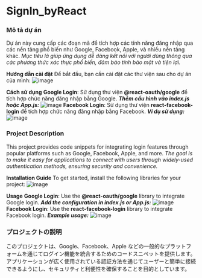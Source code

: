 ﻿# SignIn_byReact

### Mô tả dự án

Dự án này cung cấp các đoạn mã để tích hợp các tính năng đăng nhập qua các nền tảng phổ biến như Google, Facebook, Apple, và nhiều nền tảng khác.
*Mục tiêu là giúp ứng dụng dễ dàng kết nối với người dùng thông qua các phương thức xác thực phổ biến, đảm bảo tính bảo mật và tiện lợi.*

**Hướng dẫn cài đặt**
Để bắt đầu, bạn cần cài đặt các thư viện sau cho dự án của mình:
![image](https://github.com/user-attachments/assets/1db960c7-b5c9-446f-a16f-fd37b31231ac)

**Cách sử dụng**
**Google Login**: Sử dụng thư viện **@react-oauth/google** để tích hợp chức năng đăng nhập bằng Google.
***Thêm cấu hình vào index.js hoặc App.js:***
![image](https://github.com/user-attachments/assets/3903586c-8b48-4ade-9409-4ed5c7e794b1)
**Facebook Login**: Sử dụng thư viện **react-facebook-login** để tích hợp chức năng đăng nhập bằng Facebook.
***Ví dụ sử dụng:***
![image](https://github.com/user-attachments/assets/3c122c1b-fae5-4fd8-8ac2-d6be842b437a)


### Project Description

This project provides code snippets for integrating login features through popular platforms such as Google, Facebook, Apple, and more.
*The goal is to make it easy for applications to connect with users through widely-used authentication methods, ensuring security and convenience.*

**Installation Guide**
To get started, install the following libraries for your project:
![image](https://github.com/user-attachments/assets/1db960c7-b5c9-446f-a16f-fd37b31231ac)

**Usage**
**Google Login**: Use the **@react-oauth/google** library to integrate Google login.
***Add the configuration in index.js or App.js:***
![image](https://github.com/user-attachments/assets/3903586c-8b48-4ade-9409-4ed5c7e794b1)
**Facebook Login**: Use the **react-facebook-login** library to integrate Facebook login.
***Example usage:***
![image](https://github.com/user-attachments/assets/3c122c1b-fae5-4fd8-8ac2-d6be842b437a)


### プロジェクトの説明

このプロジェクトは、Google、Facebook、Apple などの一般的なプラットフォームを通じてログイン機能を統合するためのコードスニペットを提供します。
アプリケーションが広く使用されている認証方法を通じてユーザーと簡単に接続できるようにし、セキュリティと利便性を確保することを目的としています。
